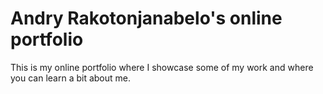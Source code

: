 # Andry Rakotonjanabelo's online portfolio

This is my online portfolio where I showcase some of my work and where you can learn a bit about me.

